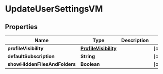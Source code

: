 

# UpdateUserSettingsVM


## Properties

| Name | Type | Description | Notes |
|------------ | ------------- | ------------- | -------------|
|**profileVisibility** | [**ProfileVisibility**](ProfileVisibility.md) |  |  [optional] |
|**defaultSubscription** | **String** |  |  [optional] |
|**showHiddenFilesAndFolders** | **Boolean** |  |  [optional] |



